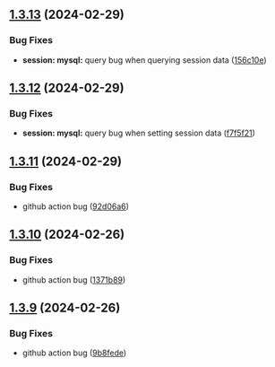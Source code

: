 ## [1.3.13](https://github.com/ephrimlawrence/ananse/compare/v1.3.12...v1.3.13) (2024-02-29)


### Bug Fixes

* **session: mysql:** query bug when querying session data ([156c10e](https://github.com/ephrimlawrence/ananse/commit/156c10e14a5a90d4e7996f4142eed44af1d8fe26))



## [1.3.12](https://github.com/ephrimlawrence/ananse/compare/v1.3.11...v1.3.12) (2024-02-29)


### Bug Fixes

* **session: mysql:** query bug when setting session data ([f7f5f21](https://github.com/ephrimlawrence/ananse/commit/f7f5f2110def97c5ddef0122c61258eaa2e039b8))



## [1.3.11](https://github.com/ephrimlawrence/ananse/compare/v1.3.10...v1.3.11) (2024-02-29)


### Bug Fixes

* github action bug ([92d06a6](https://github.com/ephrimlawrence/ananse/commit/92d06a6a7c23e332a2c9be23675d401b97bf766e))



## [1.3.10](https://github.com/ephrimlawrence/ananse/compare/v1.3.9...v1.3.10) (2024-02-26)


### Bug Fixes

* github action bug ([1371b89](https://github.com/ephrimlawrence/ananse/commit/1371b892af374169017ba10445f7f293e407d6bd))



## [1.3.9](https://github.com/ephrimlawrence/ananse/compare/v1.3.8...v1.3.9) (2024-02-26)


### Bug Fixes

* github action bug ([9b8fede](https://github.com/ephrimlawrence/ananse/commit/9b8fedeb8631052c8991ba2e7f2943002fdd6418))



